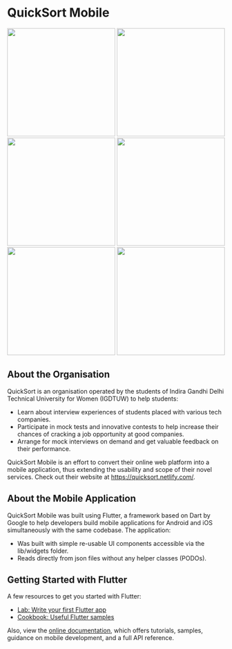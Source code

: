 # QuickSort Mobile

<img src="https://raw.githubusercontent.com/avinashtadavarthy/quickSortMobile/master/screenshots/splash%20screen.png" width="250"/> <img src="https://raw.githubusercontent.com/avinashtadavarthy/quickSortMobile/master/screenshots/homescreen.png" width="250"/> <img src="https://raw.githubusercontent.com/avinashtadavarthy/quickSortMobile/master/screenshots/mocks.png" width="250"/> <img src="https://raw.githubusercontent.com/avinashtadavarthy/quickSortMobile/master/screenshots/interview%20experiences.png" width="250"/> <img src="https://raw.githubusercontent.com/avinashtadavarthy/quickSortMobile/master/screenshots/single%20experience.png" width="250"/> <img src="https://raw.githubusercontent.com/avinashtadavarthy/quickSortMobile/master/screenshots/quick%20explore.png" width="250"/>

## About the Organisation

QuickSort is an organisation operated by the students of Indira Gandhi Delhi Technical University for Women (IGDTUW) to help students:

- Learn about interview experiences of students placed with various tech companies.
- Participate in mock tests and innovative contests to help increase their chances of cracking a job opportunity at good companies.
- Arrange for mock interviews on demand and get valuable feedback on their performance. 

QuickSort Mobile is an effort to convert their online web platform into a mobile application, thus extending the usability and scope of their novel services. Check out their website at https://quicksort.netlify.com/.


## About the Mobile Application

QuickSort Mobile was built using Flutter, a framework based on Dart by Google to help developers build mobile applications for Android and iOS simultaneously with the same codebase. The application:

- Was built with simple re-usable UI components accessible via the lib/widgets folder.
- Reads directly from json files without any helper classes (PODOs).


## Getting Started with Flutter

A few resources to get you started with Flutter:

- [Lab: Write your first Flutter app](https://flutter.dev/docs/get-started/codelab)
- [Cookbook: Useful Flutter samples](https://flutter.dev/docs/cookbook)

Also, view the [online documentation](https://flutter.dev/docs), which offers tutorials, samples, guidance on mobile development, and a full API reference.
